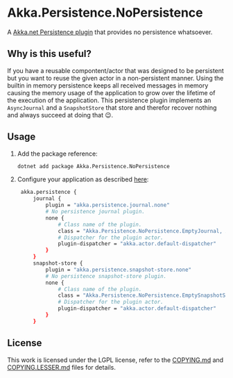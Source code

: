 # Akka.Persistence.NoPersistence

A [Akka.net Persistence plugin][plug] that provides no persistence
whatsoever.

## Why is this useful?

If you have a reusable compontent/actor that was designed to be
persistent but you want to reuse the given actor in a non-persistent
manner. Using the builtin in memory persistence keeps all received
messages in memory causing the memory usage of the application to grow
over the lifetime of the execution of the application. This
persistence plugin implements an `AsyncJournal` and a `SnapshotStore`
that store and therefor recover nothing and always succeed at
doing that 😉.


## Usage

1. Add the package reference:
   ```sh
   dotnet add package Akka.Persistence.NoPersistence 
   ```
2. Configure your application as described [here][plug]:
   ```bash
    akka.persistence {
        journal {
            plugin = "akka.persistence.journal.none"
            # No persistence journal plugin.
            none {
                # Class name of the plugin.
                class = "Akka.Persistence.NoPersistence.EmptyJournal, Akka.Persistence.NoPersistence"
                # Dispatcher for the plugin actor.
                plugin-dispatcher = "akka.actor.default-dispatcher"
            }
        }
        snapshot-store {
            plugin = "akka.persistence.snapshot-store.none"
            # No persistence snapshot-store plugin.
            none {
                # Class name of the plugin.
                class = "Akka.Persistence.NoPersistence.EmptySnapshotStore, Akka.Persistence.NoPersistence"
                # Dispatcher for the plugin actor.
                plugin-dispatcher = "akka.actor.default-dispatcher"
            }
        }
   ```

## License

This work is licensed under the LGPL license, refer to the
[COPYING.md][license] and [COPYING.LESSER.md][licenseExtension] files
for details.

[license]: COPYING
[licenseExtension]: COPYING.LESSER
[plug]: https://getakka.net/articles/persistence/storage-plugins.html
